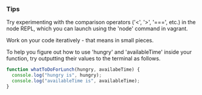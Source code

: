 ### Tips

Try experimenting with the comparison operators ('<', '>', '===', etc.) in the node REPL, which you can launch using the 'node' command in vagrant. 

Work on your code iteratively - that means in small pieces.

To help you figure out how to use 'hungry' and 'availableTime' inside your function, try outputting their values to the terminal as follows.

```javascript
function whatToDoForLunch(hungry, availabeTime) {
  console.log("hungry is", hungry);
  console.log("availableTime is", availableTime);
}
```